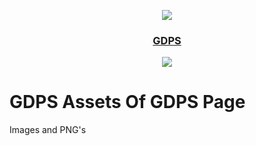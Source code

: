 <p align="center">
	<img src="https://stargalaxy2.ps.fhgdps.com/stargalaxygdps.png" />
	<h3 align="center">
		<a href="https://stargalaxy2.ps.fhgdps.com">GDPS</a>
	</h3>
</p>

<p align="center">
	<img src="https://stargalaxy2.ps.fhgdps.com/dashboard/icon.png" />
</p>

<div style="position:absolute; top: -1.5%; right: 10%; text-align: right; width: 10%;">
		<a href="https://stargalaxy2.ps.fhgdps.com/browser/"><img class="browser" src="https://stargalaxy2.ps.fhgdps.com/browser.png" width="40%"></a>
	</div>

# GDPS Assets Of GDPS Page

Images and PNG's
